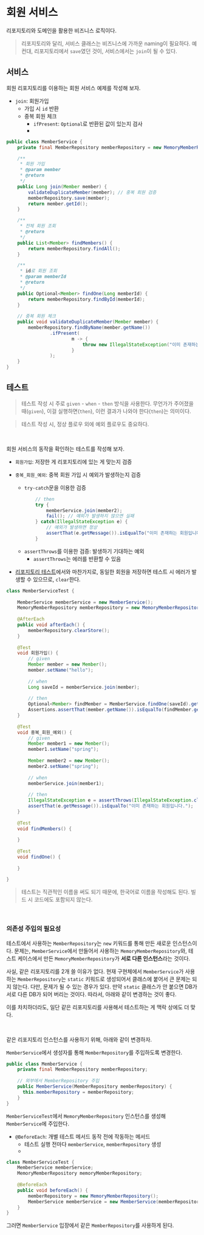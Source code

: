 # 회원 서비스

 리포지토리와 도메인을 활용한 비즈니스 로직이다.
 
> 리포지토리와 달리, 서비스 클래스는 비즈니스에 가까운 naming이 필요하다. 예컨대, 리포지토리에서 `save`였던 것이, 서비스에서는 `join`이 될 수 있다.
 
## 서비스

 회원 리포지토리를 이용하는 회원 서비스 예제를 작성해 보자.
* `join`: 회원가입
  * 가입 시 `id` 반환
  * 중복 회원 체크
    * `ifPresent`: `Optional`로 반환된 값이 있는지 검사
    * 

```java
public class MemberService {
    private final MemberRepository memberRepository = new MemoryMemberRepository();

    /**
     * 회원 가입
     * @param member
     * @return
     */
    public Long join(Member member) {
        validateDuplicateMember(member); // 중복 회원 검증
        memberRepository.save(member);
        return member.getId();
    }

    /**
     * 전체 회원 조회
     * @return
     */
    public List<Member> findMembers() {
        return memberRepository.findAll();
    }

    /**
     * id로 회원 조회
     * @param memberId
     * @return
     */
    public Optional<Member> findOne(Long memberId) {
        return memberRepository.findById(memberId);
    }
    
    // 중복 회원 체크
    public void validateDuplicateMember(Member member) {
        memberRepository.findByName(member.getName())
                .ifPresent(
                        m -> {
                            throw new IllegalStateException("이미 존재하는 회원입니다.");
                        }
                );
    }
}
```

## 테스트

> 테스트 작성 시 주로 `given` - `when` - `then` 방식을 사용한다. 무언가가 주어졌을 때(`given`), 이걸 실행하면(`then`), 이런 결과가 나와야 한다(`then`)는 의미이다.

> 테스트 작성 시, 정상 플로우 외에 예외 플로우도 중요하다.

<br>

 회원 서비스의 동작을 확인하는 테스트를 작성해 보자.
* `회원가입`: 저장한 게 리포지토리에 있는 게 맞는지 검증
* `중복_회원_예외`: 중복 회원 가입 시 예외가 발생하는지 검증
  * `try-catch`문을 이용한 검증
    ```java
        // then
        try {
            memberService.join(member2);
            fail(); // 예외가 발생하지 않으면 실패
        } catch(IllegalStateException e) {
            // 예외가 발생하면 정상
            assertThat(e.getMessage()).isEqualTo("이미 존재하는 회원입니다.");
        }    
    ```
  * `assertThrows`를 이용한 검증: 발생하기 기대하는 예외
    * `assertThrows`는 에러를 반환할 수 있음

* [리포지토리 테스트](`02_member_repository.md##테스트`)에서와 마찬가지로, 동일한 회원을 저장하면 테스트 시 에러가 발생할 수 있으므로, `clear`한다.

```java
class MemberServiceTest {
    
    MemberService memberService = new MemberService();
    MemoryMemberRepository memberRepository = new MemoryMemberRepository();
    
    @AfterEach
    public void afterEach() {
        memberRepository.clearStore();
    }
    
    @Test
    void 회원가입() {
        // given
        Member member = new Member();
        member.setName("hello");
        
        // when
        Long saveId = memberService.join(member);
        
        // then
        Optional<Member> findMember = MemberService.findOne(saveId).get();
        Assertions.assertThat(member.getName()).isEqualTo(findMember.getName());
    }
    
    @Test
    void 중복_회원_예외() {
        // given
        Member member1 = new Member();
        member1.setName("spring");
        
        Member member2 = new Member();
        member2.setName("spring");
        
        // when
        memberService.join(member1);
        
        // then
        IllegalStateException e = assertThrows(IllegalStateException.class, () -> memberService.join(member2));
        assertThat(e.getMessage()).isEqualTo("이미 존재하는 회원입니다.");
    }
    
    @Test
    void findMembers() {
        
    }
    
    @Test
    void findOne() {
        
    }
    
}

```

> 테스트는 직관적인 이름을 써도 되기 때문에, 한국어로 이름을 작성해도 된다. 빌드 시 코드에도 포함되지 않는다.

<br>

### 의존성 주입의 필요성

 테스트에서 사용하는 `MemberRepository`는 `new` 키워드를 통해 만든 새로운 인스턴스이다. 문제는, `MemberService`에서 만들어서 사용하는 `MemoryMemberRepository`와, 테스트 케이스에서 만든 `MemoryMemberRepository`가 **서로 다른 인스턴스**라는 것이다. 
 
 사실, 같은 리포지토리를 2개 쓸 이유가 없다. 현재 구현체에서 `MemberService`가 사용하는 `MemberRepository`는 `static` 키워드로 생성되어서 클래스에 붙어서 큰 문제는 되지 않는다. 다만, 문제가 될 수 있는 경우가 있다. 만약 `static` 클래스가 안 붙으면 DB가 서로 다른 DB가 되어 버리는 것이다. 따라서, 아래와 같이 변경하는 것이 좋다.

 이를 차치하더라도, 일단 같은 리포지토리를 사용해서 테스트하는 게 맥락 상에도 더 맞다.

<br>

 같은 리포지토리 인스턴스를 사용하기 위해, 아래와 같이 변경하자.

`MemberService`에서 생성자를 통해 `MemberRepository`를 주입하도록 변경한다.
```java
public class MemberService {
    private final MemberRepository memberRepository;
    
    // 외부에서 MemberRepository 주입
    public MemberService(MemberRepository memberRepository) {
      this.memberRepository = memberRepository;
    }
}
```

 `MemberServiceTest`에서 `MemoryMemberRepository` 인스턴스를 생성해 `MemberService`에 주입한다.
* `@BeforeEach`: 개별 테스트 메서드 동작 전에 작동하는 메서드
  * 테스트 실행 전마다 `memberService`, `memberRepository` 생성
  * 
 
```java
class MemberServiceTest {
    MemberService memberService;
    MemoryMemberRepository memoryMemberRepository;
    
    @BeforeEach
    public void beforeEach() {
        memberRepository = new MemoryMemberRepository();
        MemberService memberService = new MemberService(memberRepository);
    }
}
```

 그러면 `MemberService` 입장에서 같은 `MemberRepository`를 사용하게 된다.

